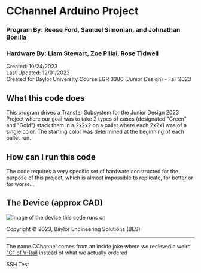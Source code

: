 # CChannel Arduino Project
### Program By: Reese Ford, Samuel Simonian, and Johnathan Bonilla
### Hardware By: Liam Stewart, Zoe Pillai, Rose Tidwell
Created: 10/24/2023\
Last Updated: 12/01/2023\
Created for Baylor University Course EGR 3380 (Junior Design) - Fall 2023

## What this code does
This program drives a Transfer Subsystem for the Junior Design 2023 Project where our goal was to take 2 types of cases (designated "Green" and "Gold") stack them in a 2x2x2 on a pallet where each 2x2x1 was of a single color. The starting color was determined at the beginning of each pallet run.

## How can I run this code
The code requires a very specific set of hardware constructed for the purpose of this project, which is almost impossible to replicate, for better or for worse...

## The Device (approx CAD)
![Image of the device this code runs on](https://gcdnb.pbrd.co/images/toACYMVNOHfo.png?o=1)

Copyright © 2023, Baylor Engineering Solutions (BES)
***

The name CChannel comes from an inside joke where we recieved a weird ["C" of V-Rail](https://pasteboard.co/OwPPk2CprXwo.jpg) instead of what we actually ordered

SSH Test
